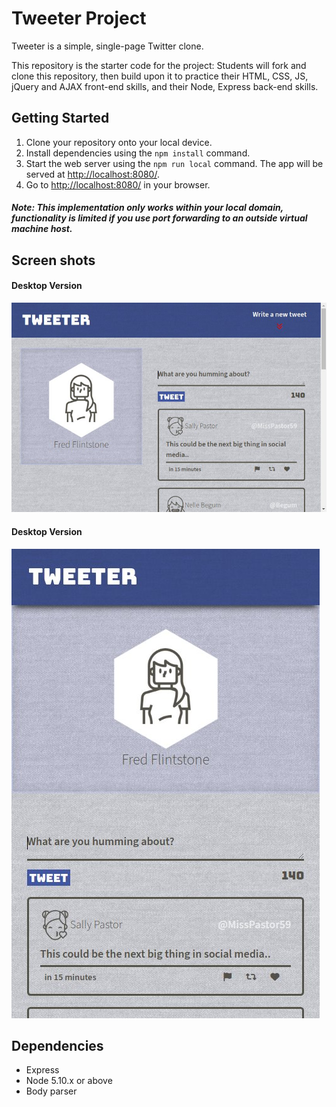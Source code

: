 # Tweeter Project

Tweeter is a simple, single-page Twitter clone.

This repository is the starter code for the project: Students will fork and clone this repository, then build upon it to practice their HTML, CSS, JS, jQuery and AJAX front-end skills, and their Node, Express back-end skills.

## Getting Started

1. Clone your repository onto your local device.
2. Install dependencies using the `npm install` command.
3. Start the web server using the `npm run local` command. The app will be served at <http://localhost:8080/>.
4. Go to <http://localhost:8080/> in your browser.

##### Note: This implementation only works within your local domain, functionality is limited if you use port forwarding to an outside virtual machine host.  

## Screen shots
#### Desktop Version
![Desktop Version](public/images/Tweeter%20-%20Desktop.jpg)
#### Desktop Version
![Desktop Version](public/images/Tweeter%20-%20Smart%20Phone.jpg)

## Dependencies

- Express
- Node 5.10.x or above
- Body parser
